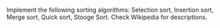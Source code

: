 Implement the following sorting algorithms: Selection sort, Insertion sort, Merge sort, Quick sort, Stooge Sort. Check Wikipedia for descriptions.
